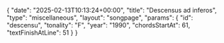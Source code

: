 {
    "date": "2025-02-13T10:13:24+00:00",
    "title": "Descensus ad inferos",
    "type": "miscellaneous",
    "layout": "songpage",
    "params": {
        "id": "descensu",
        "tonality": "F",
        "year": "1990",
        "chordsStartAt": 61,
        "textFinishAtLine": 51
    }
}